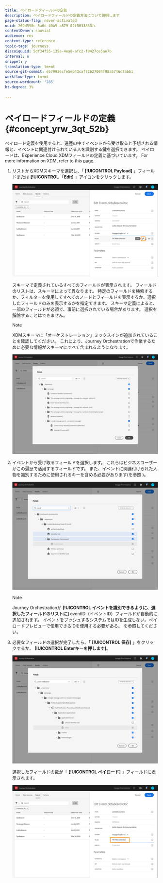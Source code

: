 ```yaml
---
title: ペイロードフィールドの定義
description: ペイロードフィールドの定義方法について説明します
page-status-flag: never-activated
uuid: 269d590c-5a6d-40b9-a879-02f5033863fc
contentOwner: sauviat
audience: rns
content-type: reference
topic-tags: journeys
discoiquuid: 5df34f55-135a-4ea8-afc2-f9427ce5ae7b
internal: n
snippet: y
translation-type: tm+mt
source-git-commit: e579936cfe5eb43caf72627004f98a5746c7abb1
workflow-type: tm+mt
source-wordcount: '285'
ht-degree: 3%

---
```



# ペイロードフィールドの定義 {#concept_yrw_3qt_52b}

ペイロード定義を使用すると、遍歴の中でイベントから受け取ると予想される情報と、イベントに関連付けられている人を識別する鍵を選択できます。 ペイロードは、Experience Cloud XDMフィールドの定義に基づいています。 For more information on XDM, refer to this [page](https://docs.adobe.com/content/help/en/experience-platform/xdm/home.html).

1. リストからXDMスキーマを選択し、「 **[!UICONTROL Payload]** 」フィールドまたは **[!UICONTROL 「Edit]** 」アイコンをクリックします。

   ![](../assets/journey8.png)

   スキーマで定義されているすべてのフィールドが表示されます。 フィールドのリストは、スキーマによって異なります。 特定のフィールドを検索するか、フィルターを使用してすべてのノードとフィールドを表示するか、選択したフィールドのみを表示するかを指定できます。 スキーマ定義によると、一部のフィールドが必須で、事前に選択されている場合があります。 選択を解除することはできません。

   >[!NOTE]
   >
   >XDMスキーマに「オーケストレーション」ミックスインが追加されていることを確認してください。 これにより、Journey Orchestrationで作業するために必要な情報がスキーマにすべて含まれるようになります。

   ![](../assets/journey9.png)

1. イベントから受け取るフィールドを選択します。 これらはビジネスユーザーがこの遍歴で活用するフィールドです。 また、イベントに関連付けられた人物を識別するために使用されるキーを含める必要があります(を参照 [](../event/defining-the-event-key.md))。

   ![](../assets/journey10.png)

   >[!NOTE]
   >
   >Journey Orchestrationが **[!UICONTROL イベントを識別できるように、選択したフィールドのリストに]** eventID（イベントID）フィールドが自動的に追加されます。 イベントをプッシュするシステムではIDを生成しない。ペイロードプレビューで使用できるIDを使用する必要がある。 [](../event/previewing-the-payload.md)を参照してください。

1. 必要なフィールドの選択が完了したら、「 **[!UICONTROL 保存]** 」をクリックするか、 **[!UICONTROL Enterキーを押します]**。

   ![](../assets/journey11.png)

   選択したフィールドの数が「 **[!UICONTROL ペイロード]** 」フィールドに表示されます。

   ![](../assets/journey12.png)
